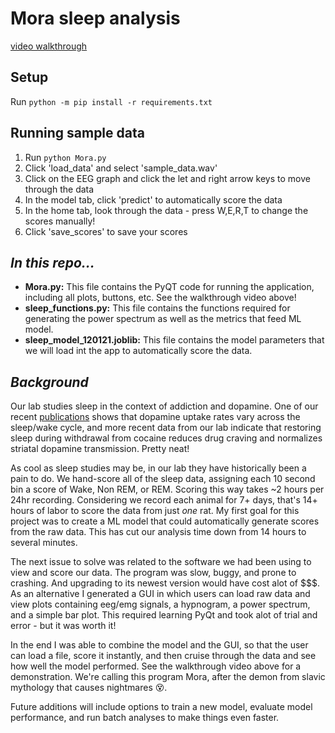 # Mora sleep analysis

[video walkthrough](https://www.youtube.com/watch?v=5LG8gb8FvUw)

## Setup
Run `python -m pip install -r requirements.txt`

## Running sample data
1. Run `python Mora.py`
2. Click 'load_data' and select 'sample_data.wav'
3. Click on the EEG graph and click the let and right arrow keys to move through the data
4. In the model tab, click 'predict' to automatically score the data
5. In the home tab, look through the data - press W,E,R,T to change the scores manually!
6. Click 'save_scores' to save your scores 

## *In this repo...*
* **Mora.py:** This file contains the PyQT code for running the application, including all plots, buttons, etc. See the walkthrough video above!
* **sleep_functions.py:** This file contains the functions required for generating the power spectrum as well as the metrics that feed ML model. 
* **sleep_model_120121.joblib:** This file contains the model parameters that we will load int the app to automatically score the data.

## *Background*

Our lab studies sleep in the context of addiction and dopamine. One of our recent [publications](https://www.nature.com/articles/s41386-020-00879-2) shows that dopamine uptake rates vary across the sleep/wake cycle, and more recent data from our lab indicate that restoring sleep during withdrawal from cocaine reduces drug craving and normalizes striatal dopamine transmission.  Pretty neat!

As cool as sleep studies may be, in our lab they have historically been a pain to do. We hand-score all of the sleep data, assigning each 10 second bin a score of Wake, Non REM, or REM. Scoring this way takes ~2 hours per 24hr recording. Considering we record each animal for 7+ days, that's 14+ hours of labor to score the data from just *one* rat. My first goal for this project was to create a ML model that could automatically generate scores from the raw data. This has cut our analysis time down from 14 hours to several minutes.

The next issue to solve was related to the software we had been using to view and score our data. The program was slow, buggy, and prone to crashing. And upgrading to its newest version would have cost alot of $$$. As an alternative I generated a GUI in which users can load raw data and view plots containing eeg/emg signals, a hypnogram, a power spectrum, and a simple bar plot. This required learning PyQt and took alot of trial and error - but it was worth it!

In the end I was able to combine the model and the GUI, so that the user can load a file, score it instantly, and then cruise through the data and see how well the model performed. See the walkthrough video above for a demonstration. We're calling this program Mora, after the demon from slavic mythology that causes nightmares 😵.

Future additions will include options to train a new model, evaluate model performance, and run batch analyses to make things even faster.
